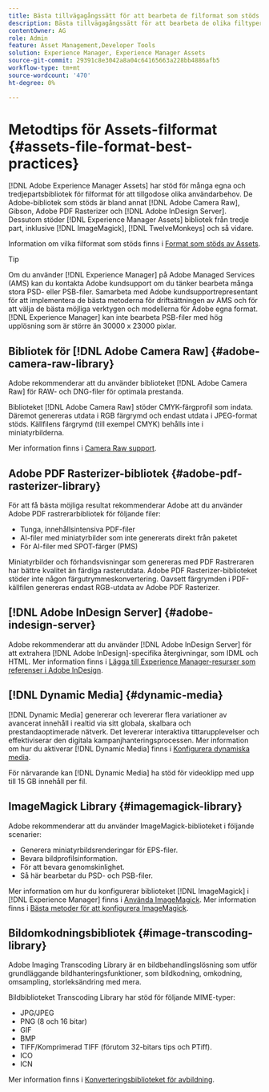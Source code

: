 ```yaml
---
title: Bästa tillvägagångssätt för att bearbeta de filformat som stöds
description: Bästa tillvägagångssätt för att bearbeta de olika filtyper som stöds med  [!DNL Experience Manager Assets].
contentOwner: AG
role: Admin
feature: Asset Management,Developer Tools
solution: Experience Manager, Experience Manager Assets
source-git-commit: 29391c8e3042a8a04c64165663a228bb4886afb5
workflow-type: tm+mt
source-wordcount: '470'
ht-degree: 0%

---
```


# Metodtips för Assets-filformat {#assets-file-format-best-practices}

[!DNL Adobe Experience Manager Assets] har stöd för många egna och tredjepartsbibliotek för filformat för att tillgodose olika användarbehov. De Adobe-bibliotek som stöds är bland annat [!DNL Adobe Camera Raw], Gibson, Adobe PDF Rasterizer och [!DNL Adobe InDesign Server]. Dessutom stöder [!DNL Experience Manager Assets] bibliotek från tredje part, inklusive [!DNL ImageMagick], [!DNL TwelveMonkeys] och så vidare.

Information om vilka filformat som stöds finns i [Format som stöds av Assets](/help/assets/assets-formats.md).

>[!TIP]
>
>Om du använder [!DNL Experience Manager] på Adobe Managed Services (AMS) kan du kontakta Adobe kundsupport om du tänker bearbeta många stora PSD- eller PSB-filer. Samarbeta med Adobe kundsupportrepresentant för att implementera de bästa metoderna för driftsättningen av AMS och för att välja de bästa möjliga verktygen och modellerna för Adobe egna format. [!DNL Experience Manager] kan inte bearbeta PSB-filer med hög upplösning som är större än 30000 x 23000 pixlar.

## Bibliotek för [!DNL Adobe Camera Raw] {#adobe-camera-raw-library}

Adobe rekommenderar att du använder biblioteket [!DNL Adobe Camera Raw] för RAW- och DNG-filer för optimala prestanda.

Biblioteket [!DNL Adobe Camera Raw] stöder CMYK-färgprofil som indata. Däremot genereras utdata i RGB färgrymd och endast utdata i JPEG-format stöds. Källfilens färgrymd (till exempel CMYK) behålls inte i miniatyrbilderna.

Mer information finns i [Camera Raw support](/help/assets/camera-raw.md).

## Adobe PDF Rasterizer-bibliotek {#adobe-pdf-rasterizer-library}

För att få bästa möjliga resultat rekommenderar Adobe att du använder Adobe PDF rastrerarbibliotek för följande filer:

* Tunga, innehållsintensiva PDF-filer
* AI-filer med miniatyrbilder som inte genererats direkt från paketet
* För AI-filer med SPOT-färger (PMS)

Miniatyrbilder och förhandsvisningar som genereras med PDF Rastreraren har bättre kvalitet än färdiga rasterutdata. Adobe PDF Rasterizer-biblioteket stöder inte någon färgutrymmeskonvertering. Oavsett färgrymden i PDF-källfilen genereras endast RGB-utdata av Adobe PDF Rasterizer.

## [!DNL Adobe InDesign Server] {#adobe-indesign-server}

Adobe rekommenderar att du använder [!DNL Adobe InDesign Server] för att extrahera [!DNL Adobe InDesign]-specifika återgivningar, som IDML och HTML. Mer information finns i [Lägga till Experience Manager-resurser som referenser i Adobe InDesign](/help/assets/managing-linked-subassets.md#refai).

## [!DNL Dynamic Media] {#dynamic-media}

[!DNL Dynamic Media] genererar och levererar flera variationer av avancerat innehåll i realtid via sitt globala, skalbara och prestandaoptimerade nätverk. Det levererar interaktiva tittarupplevelser och effektiviserar den digitala kampanjhanteringsprocessen. Mer information om hur du aktiverar [!DNL Dynamic Media] finns i [Konfigurera dynamiska media](/help/assets/config-dynamic.md).

För närvarande kan [!DNL Dynamic Media] ha stöd för videoklipp med upp till 15 GB innehåll per fil.

## ImageMagick Library {#imagemagick-library}

Adobe rekommenderar att du använder ImageMagick-biblioteket i följande scenarier:

* Generera miniatyrbildsrenderingar för EPS-filer.
* Bevara bildprofilsinformation.
* För att bevara genomskinlighet.
* Så här bearbetar du PSD- och PSB-filer.

Mer information om hur du konfigurerar biblioteket [!DNL ImageMagick] i [!DNL Experience Manager] finns i [Använda ImageMagick](/help/assets/media-handlers.md#an-example-using-imagemagick). Mer information finns i [Bästa metoder för att konfigurera ImageMagick](/help/assets/best-practices-for-imagemagick.md).

## Bildomkodningsbibliotek {#image-transcoding-library}

Adobe Imaging Transcoding Library är en bildbehandlingslösning som utför grundläggande bildhanteringsfunktioner, som bildkodning, omkodning, omsampling, storleksändring med mera.

Bildbiblioteket Transcoding Library har stöd för följande MIME-typer:

* JPG/JPEG
* PNG (8 och 16 bitar)
* GIF
* BMP
* TIFF/Komprimerad TIFF (förutom 32-bitars tips och PTiff).
* ICO
* ICN

Mer information finns i [Konverteringsbiblioteket för avbildning](/help/assets/imaging-transcoding-library.md).
